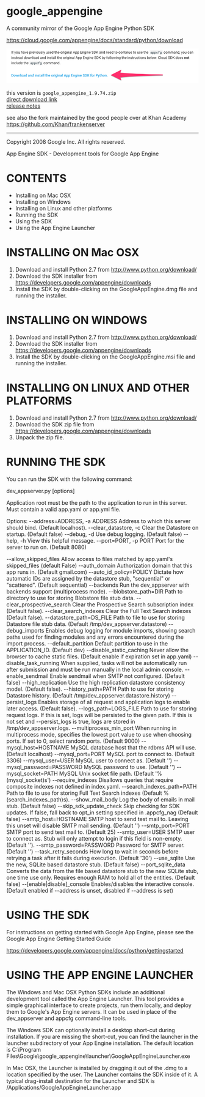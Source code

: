 # google_appengine

A community mirror of the Google App Engine Python SDK

https://cloud.google.com/appengine/docs/standard/python/download

![img/download-link-screenshot.png](img/download-link-screenshot.png)

this version is `google_appengine_1.9.74.zip`  
[direct download link](https://storage.googleapis.com/appengine-sdks/featured/google_appengine_1.9.74.zip)  
[release notes](https://cloud.google.com/appengine/docs/standard/python/release-notes)  

see also the fork maintained by the good people over at Khan Academy https://github.com/Khan/frankenserver

---

Copyright 2008 Google Inc.
All rights reserved.

App Engine SDK - Development tools for Google App Engine

CONTENTS
========

   * Installing on Mac OSX
   * Installing on Windows
   * Installing on Linux and other platforms
   * Running the SDK
   * Using the SDK
   * Using the App Engine Launcher


INSTALLING ON Mac OSX
=====================
1) Download and install Python 2.7 from http://www.python.org/download/
2) Download the SDK installer from
https://developers.google.com/appengine/downloads
3) Install the SDK by double-clicking on the GoogleAppEngine.dmg file and
running the installer.


INSTALLING ON WINDOWS
=====================
1) Download and install Python 2.7 from http://www.python.org/download/
2) Download the SDK installer from
https://developers.google.com/appengine/downloads
3) Install the SDK by double-clicking on the GoogleAppEngine.msi file and
running the installer.


INSTALLING ON LINUX AND OTHER PLATFORMS
===============================
1) Download and install Python 2.7 from http://www.python.org/download/
2) Download the SDK zip file from
https://developers.google.com/appengine/downloads
3) Unpack the zip file.


RUNNING THE SDK
=========================
You can run the SDK with the following command:

dev_appserver.py [options] <application root>

Application root must be the path to the application to run in this server.
Must contain a valid app.yaml or app.yml file.

Options:
  --address=ADDRESS, -a ADDRESS
                             Address to which this server should bind. (Default
                             localhost).
  --clear_datastore, -c      Clear the Datastore on startup. (Default false)
  --debug, -d                Use debug logging. (Default false)
  --help, -h                 View this helpful message.
  --port=PORT, -p PORT       Port for the server to run on. (Default 8080)

  --allow_skipped_files      Allow access to files matched by app.yaml's
                             skipped_files (default False)
  --auth_domain              Authorization domain that this app runs in.
                             (Default gmail.com)
  --auto_id_policy=POLICY    Dictate how automatic IDs are assigned by the
                             datastore stub, "sequential" or "scattered".
                             (Default sequential)
  --backends                 Run the dev_appserver with backends support
                             (multiprocess mode).
  --blobstore_path=DIR       Path to directory to use for storing Blobstore
                             file stub data.
  --clear_prospective_search Clear the Prospective Search subscription index
                             (Default false).
  --clear_search_indexes     Clear the Full Text Search indexes (Default false).
  --datastore_path=DS_FILE   Path to file to use for storing Datastore file
                             stub data.
                             (Default /tmp/dev_appserver.datastore)
  --debug_imports            Enables debug logging for module imports, showing
                             search paths used for finding modules and any
                             errors encountered during the import process.
  --default_partition        Default partition to use in the APPLICATION_ID.
                             (Default dev)
  --disable_static_caching   Never allow the browser to cache static files.
                             (Default enable if expiration set in app.yaml)
  --disable_task_running     When supplied, tasks will not be automatically
                             run after submission and must be run manually
                             in the local admin console.
  --enable_sendmail          Enable sendmail when SMTP not configured.
                             (Default false)
  --high_replication         Use the high replication datastore consistency
                             model. (Default false).
  --history_path=PATH        Path to use for storing Datastore history.
                             (Default /tmp/dev_appserver.datastore.history)
  --persist_logs             Enables storage of all request and application
                             logs to enable later access. (Default false).
  --logs_path=LOGS_FILE      Path to use for storing request logs. If this is
                             set, logs will be persisted to the given path. If
                             this is not set and --persist_logs is true, logs
                             are stored in /tmp/dev_appserver.logs.
  --multiprocess_min_port    When running in multiprocess mode, specifies the
                             lowest port value to use when choosing ports. If
                             set to 0, select random ports.
                             (Default 9000)
  --mysql_host=HOSTNAME      MySQL database host that the rdbms API will use.
                             (Default localhost)
  --mysql_port=PORT          MySQL port to connect to.
                             (Default 3306)
  --mysql_user=USER          MySQL user to connect as.
                             (Default '')
  --mysql_password=PASSWORD  MySQL password to use.
                             (Default '')
  --mysql_socket=PATH        MySQL Unix socket file path.
                             (Default '%(mysql_socket)s')
  --require_indexes          Disallows queries that require composite indexes
                             not defined in index.yaml.
  --search_indexes_path=PATH Path to file to use for storing Full Text Search
                             indexes (Default %(search_indexes_path)s).
  --show_mail_body           Log the body of emails in mail stub.
                             (Default false)
  --skip_sdk_update_check    Skip checking for SDK updates. If false, fall back
                             to opt_in setting specified in .appcfg_nag
                             (Default false)
  --smtp_host=HOSTNAME       SMTP host to send test mail to.  Leaving this
                             unset will disable SMTP mail sending.
                             (Default '')
  --smtp_port=PORT           SMTP port to send test mail to.
                             (Default 25)
  --smtp_user=USER           SMTP user to connect as.  Stub will only attempt
                             to login if this field is non-empty.
                             (Default '').
  --smtp_password=PASSWORD   Password for SMTP server.
                             (Default '')
  --task_retry_seconds       How long to wait in seconds before retrying a
                             task after it fails during execution.
                             (Default '30')
  --use_sqlite               Use the new, SQLite based datastore stub.
                             (Default false)
  --port_sqlite_data         Converts the data from the file based datastore
                             stub to the new SQLite stub, one time use only.
                             Requires enough RAM to hold all of the entities.
                             (Default false)
  --[enable|disable]_console Enables/disables the interactive console.
                             (Default enabled if --address is unset,
                              disabled if --address is set)


USING THE SDK
=======================
For instructions on getting started with Google App Engine, please see the
Google App Engine Getting Started Guide

https://developers.google.com/appengine/docs/python/gettingstarted


USING THE APP ENGINE LAUNCHER
=============================
The Windows and Mac OSX Python SDKs include an additional development tool
called the App Engine Launcher.  This tool provides a simple graphical
interface to create projects, run them locally, and deploy them to Google's App
Engine servers. It can be used in place of the dev_appserver and appcfg
command-line tools.

The Windows SDK can optionally install a desktop short-cut during
installation. If you are missing the short-cut, you can find the launcher in
the launcher subdirectory of your App Engine installation. The default
location is
C:\Program Files\Google\google_appengine\launcher\GoogleAppEngineLauncher.exe

In Mac OSX, the Launcher is installed by dragging it out of the .dmg to a
location specified by the user. The Launcher contains the SDK inside of it.
A typical drag-install destination for the Launcher and SDK is
/Applications/GoogleAppEngineLauncher.app
